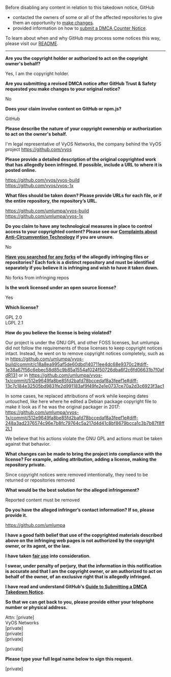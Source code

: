 Before disabling any content in relation to this takedown notice, GitHub
- contacted the owners of some or all of the affected repositories to give them an opportunity to [make changes](https://docs.github.com/en/github/site-policy/dmca-takedown-policy#a-how-does-this-actually-work).
- provided information on how to [submit a DMCA Counter Notice](https://docs.github.com/en/articles/guide-to-submitting-a-dmca-counter-notice).

To learn about when and why GitHub may process some notices this way, please visit our [README](https://github.com/github/dmca/blob/master/README.md#anatomy-of-a-takedown-notice).

---

**Are you the copyright holder or authorized to act on the copyright owner's behalf?**

Yes, I am the copyright holder.

**Are you submitting a revised DMCA notice after GitHub Trust & Safety requested you make changes to your original notice?**

No

**Does your claim involve content on GitHub or npm.js?**

GitHub

**Please describe the nature of your copyright ownership or authorization to act on the owner's behalf.**

I'm legal representative of VyOS Networks, the company behind the VyOS project https://github.com/vyos

**Please provide a detailed description of the original copyrighted work that has allegedly been infringed. If possible, include a URL to where it is posted online.**

https://github.com/vyos/vyos-build  
https://github.com/vyos/vyos-1x

**What files should be taken down? Please provide URLs for each file, or if the entire repository, the repository’s URL.**

https://github.com/umlumpa/vyos-build  
https://github.com/umlumpa/vyos-1x

**Do you claim to have any technological measures in place to control access to your copyrighted content? Please see our <a href="https://docs.github.com/articles/guide-to-submitting-a-dmca-takedown-notice#complaints-about-anti-circumvention-technology">Complaints about Anti-Circumvention Technology</a> if you are unsure.**

No

**<a href="https://docs.github.com/articles/dmca-takedown-policy#b-what-about-forks-or-whats-a-fork">Have you searched for any forks</a> of the allegedly infringing files or repositories? Each fork is a distinct repository and must be identified separately if you believe it is infringing and wish to have it taken down.**

No forks from infringing repos

**Is the work licensed under an open source license?**

Yes

**Which license?**

GPL 2.0  
LGPL 2.1

**How do you believe the license is being violated?**

Our project is under the GNU GPL and other FOSS licenses,
but umlumpa did not follow the requirements of those licenses to keep copyright notices intact.
Instead, he went on to remove copyright notices completely,
such as in https://github.com/umlumpa/vyos-build/commit/c18a8ea995af5de60dbd140711ee4dc68e9370c2#diff-1e38a67f56c6ebec58d85c9b85a1554af024f50726dba6f2c6fd06631b7f0afdR131
or in
https://github.com/umlumpa/vyos-1x/commit/512e9649fa8be85fd2bafd78bccedaf8a3feef1e#diff-13c7c184e32505bd9831fe2d991183af9f49fe2e1e0737ce70a2d3c6923f3ac1

In some cases, he replaced attributions of work while keeping dates untouched,
like here where he edited a Debian package copyright file to make it look as if
he was the original packager in 2017:
https://github.com/umlumpa/vyos-1x/commit/512e9649fa8be85fd2bafd78bccedaf8a3feef1e#diff-248a3ad2376574c96e7b8fc79764c5a217d4d41c8bf8679bcca1c3b7b87f8ff2L1

We believe that his actions violate the GNU GPL and actions must be taken against that behavior.

**What changes can be made to bring the project into compliance with the license? For example, adding attribution, adding a license, making the repository private.**

Since copyright notices were removed intentionally, they need to be returned or repositories removed

**What would be the best solution for the alleged infringement?**

Reported content must be removed

**Do you have the alleged infringer’s contact information? If so, please provide it.**

https://github.com/umlumpa

**I have a good faith belief that use of the copyrighted materials described above on the infringing web pages is not authorized by the copyright owner, or its agent, or the law.**

**I have taken <a href="https://www.lumendatabase.org/topics/22">fair use</a> into consideration.**

**I swear, under penalty of perjury, that the information in this notification is accurate and that I am the copyright owner, or am authorized to act on behalf of the owner, of an exclusive right that is allegedly infringed.**

**I have read and understand GitHub's <a href="https://docs.github.com/articles/guide-to-submitting-a-dmca-takedown-notice/">Guide to Submitting a DMCA Takedown Notice</a>.**

**So that we can get back to you, please provide either your telephone number or physical address.**

Attn: [private]  
VyOS Networks  
[private]  
[private]  
[private]  

[private]  

**Please type your full legal name below to sign this request.**

[private]  
